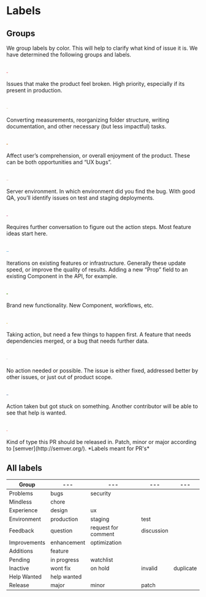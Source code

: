 # Labels

## Groups

We group labels by color. This will help to clarify what kind of issue it is. We have determined the following groups and labels.

<h3>
  <img height="1.25em" src="labels/problems.png" alt="Problems">
</h3>
Issues that make the product feel broken. High priority, especially if its present in production.

<h3>
  <img height="1.25em" src="labels/mindless.png" alt="Mindless">
</h3>
Converting measurements, reorganizing folder structure, writing documentation, and other necessary (but less impactful) tasks.

<h3>
  <img height="1.25em" src="labels/experience.png" alt="Experience">
</h3>
Affect user’s comprehension, or overall enjoyment of the product. These can be both opportunities and “UX bugs”.

<h3>
  <img height="1.25em" src="labels/environment.png" alt="Environment">
</h3>
Server environment. In which environment did you find the bug. With good QA, you’ll identify issues on test and staging deployments.

<h3>
  <img height="1.25em" src="labels/feedback.png" alt="Feedback">
</h3>
Requires further conversation to figure out the action steps. Most feature ideas start here.

<h3>
  <img height="1.25em" src="labels/improvements.png" alt="Improvements">
</h3>
Iterations on existing features or infrastructure. Generally these update speed, or improve the quality of results. Adding a new “Prop” field to an existing Component in the API, for example.

<h3>
  <img height="1.25em" src="labels/additions.png" alt="Additions">
</h3>
Brand new functionality. New Component, workflows, etc.

<h3>
  <img height="1.25em" src="labels/pending.png" alt="Pending">
</h3>
Taking action, but need a few things to happen first. A feature that needs dependencies merged, or a bug that needs further data.

<h3>
  <img height="1.25em" src="labels/inactive.png" alt="Inactive">
</h3>
No action needed or possible. The issue is either fixed, addressed better by other issues, or just out of product scope.

<h3>
  <img height="1.25em" src="labels/help-wanted.png" alt="Help Wanted">
</h3>
Action taken but got stuck on something. Another contributor will be able to see that help is wanted.

<h3>
  <img height="1.25em" src="labels/release.png" alt="Release">
</h3>
Kind of type this PR should be released in. Patch, minor or major according to [semver](http://semver.org/). *Labels meant for PR's*

## All labels

Group | --- | --- | --- | ---
--- | --- | --- | --- | ---
Problems | bugs | security
Mindless | chore |
Experience | design | ux
Environment | production | staging | test
Feedback | question | request for comment | discussion
Improvements | enhancement | optimization
Additions | feature
Pending | in progress | watchlist
Inactive | wont fix | on hold | invalid | duplicate
Help Wanted | help wanted
Release | major | minor | patch
